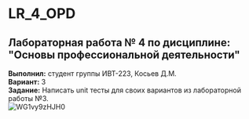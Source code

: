# LR_4_OPD  
## Лабораторная работа № 4 по дисциплине: "Основы профессиональной деятельности"        
**Выполнил:** студент группы ИВТ-223, Косьев Д.М.          
**Вариант:** 3        
**Задание:** Написать unit тесты для своих вариантов из лабораторной работы №3.  
![WG1vy9zHJH0](https://github.com/6y6jiuk273/LR_4_OPD/assets/125188456/c1a30f69-a5ce-400b-b1d6-2566a51fbaf6)
